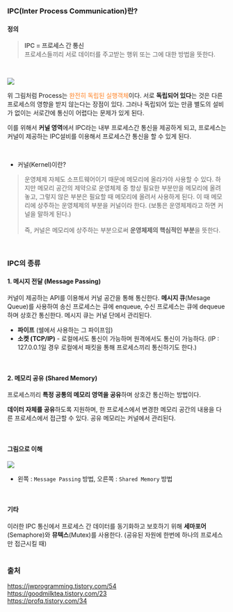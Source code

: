 ### IPC(Inter Process Communication)란?
#### 정의


>**IPC = 프로세스 간 통신**<br>
>프로세스들끼리 서로 데이터를 주고받는 행위 또는 그에 대한 방법을 뜻한다.

<br>

![](https://images.velog.io/images/yanghl98/post/05cc6716-d859-43cb-b2f3-6f4c823398d9/image.png)
<br>

위 그림처럼 Process는 <span style="color:#FF8224">완전히 독립된 실행객체</span>이다. 서로 **독립되어 있다**는 것은 다른 프로세스의 영향을 받지 않는다는 장점이 있다. 그러나 독립되어 있는 만큼 별도의 설비가 없이는 서로간에 통신이 어렵다는 문제가 있게 된다. 

이를 위해서 **커널 영역**에서 IPC라는 내부 프로세스간 통신을 제공하게 되고, 프로세스는 커널이 제공하는 IPC설비를 이용해서 프로세스간 통신을 할 수 있게 된다.

<br>

- 커널(Kernel)이란?
>운영체제 자체도 소프트웨어이기 때문에 메모리에 올라가야 사용할 수 있다. 하지만 메모리 공간의 제약으로 운영체제 중 항상 필요한 부분만을 메모리에 올려놓고, 그렇지 않은 부분은 필요할 때 메모리에 올려서 사용하게 된다. 이 때 메모리에 상주하는 운영체제의 부분을 커널이라 한다. (보통은 운영체제라고 하면 커널을 말하게 된다.)
<br><br>즉, 커널은 메모리에 상주하는 부분으로써 **운영체제의 핵심적인 부분**을 뜻한다.

<br>

### IPC의 종류

#### 1. 메시지 전달 (Message Passing)
커널이 제공하는 API를 이용해서 커널 공간을 통해 통신한다. **메시지 큐**(Mesage Queue)를 사용하여 송신 프로세스는 큐에 enqueue, 수신 프로세스는 큐에 dequeue 하며 상호간 통신한다. 메시지 큐는 커널 단에서 관리된다.

- **파이프** (쉘에서 사용하는 그 파이프임)
- **소켓 (TCP/IP)** - 로컬에서도 통신이 가능하며 원격에서도 통신이 가능하다. (IP : 127.0.0.1일 경우 로컬에서 패킷을 통해 프로세스끼리 통신하기도 한다.)

<br>

#### 2. 메모리 공유 (Shared Memory)
프로세스끼리 **특정 공통의 메모리 영역을 공유**하며 상호간 통신하는 방법이다. 

**데이터 자체를 공유**하도록 지원하며, 한 프로세스에서 변경한 메모리 공간의 내용을 다른 프로세스에서 접근할 수 있다. 공유 메모리는 커널에서 관리된다.

<br>

#### 그림으로 이해
![](https://images.velog.io/images/yanghl98/post/9d620bb0-54a2-48bd-b30f-d4f0fc4d0303/image.png)
- 왼쪽 : `Message Passing` 방법, 오른쪽 : `Shared Memory` 방법
<br>

#### 기타
이러한 IPC 통신에서 프로세스 간 데이터를 동기화하고 보호하기 위해 **세마포어**(Semaphore)와 **뮤텍스**(Mutex)를 사용한다. (공유된 자원에 한번에 하나의 프로세스만 접근시킬 때)
<br><br>


### 출처
https://jwprogramming.tistory.com/54<br>
https://goodmilktea.tistory.com/23<br>
https://profq.tistory.com/34<br>
